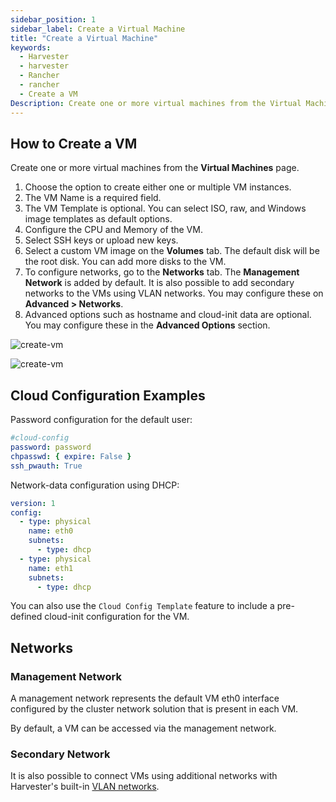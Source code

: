 ```yaml
---
sidebar_position: 1
sidebar_label: Create a Virtual Machine
title: "Create a Virtual Machine"
keywords:
  - Harvester
  - harvester
  - Rancher
  - rancher
  - Create a VM
Description: Create one or more virtual machines from the Virtual Machines page.
---
```


<head>
  <link rel="canonical" href="https://docs.harvesterhci.io/v1.2/vm/create-vm"/>
</head>

## How to Create a VM

Create one or more virtual machines from the **Virtual Machines** page.

1. Choose the option to create either one or multiple VM instances.
1. The VM Name is a required field.
1. The VM Template is optional. You can select ISO, raw, and Windows image templates as default options.
1. Configure the CPU and Memory of the VM.
1. Select SSH keys or upload new keys.
1. Select a custom VM image on the **Volumes** tab. The default disk will be the root disk. You can add more disks to the VM.
1. To configure networks, go to the **Networks** tab. The **Management Network** is added by default. It is also possible to add secondary networks to the VMs using VLAN networks. You may configure these on **Advanced > Networks**.
1. Advanced options such as hostname and cloud-init data are optional. You may configure these in the **Advanced Options** section.

![create-vm](assets/create-vm.png)

![create-vm](assets/choose-vm-image.png)

## Cloud Configuration Examples

Password configuration for the default user:

```YAML
#cloud-config
password: password
chpasswd: { expire: False }
ssh_pwauth: True
```

Network-data configuration using DHCP:

```YAML
version: 1
config:
  - type: physical
    name: eth0
    subnets:
      - type: dhcp
  - type: physical
    name: eth1
    subnets:
      - type: dhcp
```

You can also use the `Cloud Config Template` feature to include a pre-defined cloud-init configuration for the VM.

## Networks

### Management Network

A management network represents the default VM eth0 interface configured by the cluster network solution that is present in each VM.

By default, a VM can be accessed via the management network.

### Secondary Network

It is also possible to connect VMs using additional networks with Harvester's built-in [VLAN networks](../networking/harvester-network.md).
